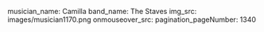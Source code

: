musician_name: Camilla
band_name: The Staves
img_src: images/musician1170.png
onmouseover_src: 
pagination_pageNumber: 1340